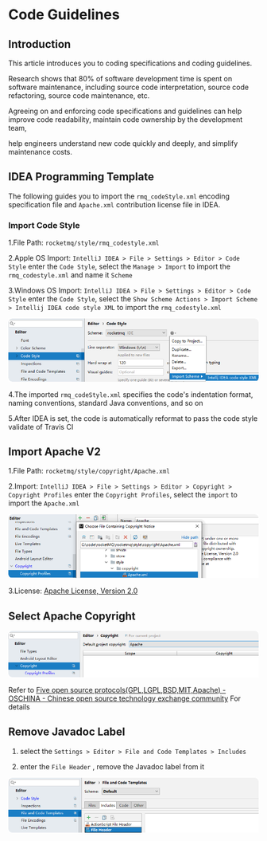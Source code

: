 # Code Guidelines

## Introduction

This article introduces you to coding specifications and coding guidelines.

Research shows that 80% of software development time is spent on software maintenance, including source code interpretation, source code refactoring, source code maintenance, etc.

Agreeing on and enforcing code specifications and guidelines can help improve code readability, maintain code ownership by the development team,

help engineers understand new code quickly and deeply, and simplify maintenance costs.

## IDEA Programming Template

The following guides you to import the ```rmq_codeStyle.xml``` encoding specification file and ```Apache.xml``` contribution license file in IDEA.

### Import Code Style

1.File Path: ```rocketmq/style/rmq_codestyle.xml```

2.Apple OS Import: ```IntelliJ IDEA > File > Settings > Editor > Code Style``` enter the ```Code Style```, select the ```Manage > Import``` to import the ```rmq_codestyle.xml``` and name it ```Scheme```

3.Windows OS Import: ```IntelliJ IDEA > File > Settings > Editor > Code Style``` enter the ```Code Style```, select the ```Show Scheme Actions > Import Scheme > Intellij IDEA code style XML``` to import the ```rmq_codestyle.xml```

![1656682140788](../picture/02code-guidelines/1_codestyle.png)

4.The imported ```rmq_codeStyle.xml``` specifies the code's indentation format, naming conventions, standard Java conventions, and so on

5.After IDEA is set, the code is automatically reformat to pass the code style validate of Travis CI

## Import Apache V2

1.File Path: ```rocketmq/style/copyright/Apache.xml```

2.Import: ```IntelliJ IDEA > File > Settings > Editor > Copyright > Copyright Profiles``` enter the ```Copyright Profiles```, select the ```import``` to import the ```Apache.xml```

![1656683960857](../picture/02code-guidelines/2_ApacheV2.png)

3.License: [Apache License, Version 2.0](https://www.apache.org/licenses/LICENSE-2.0)

## Select Apache Copyright

![1656684219109](../picture/02code-guidelines/3_ApacheCopyRight.png)

Refer to  [Five open source protocols(GPL,LGPL,BSD,MIT,Apache) - OSCHINA - Chinese open source technology exchange community](https://www.oschina.net/question/54100_9455) For details

## Remove Javadoc Label

1. select the ```Settings > Editor > File and Code Templates > Includes```

2. enter the ```File Header``` , remove the Javadoc label from it

![1656684039505](../picture/02code-guidelines/4_FileHeader.png)